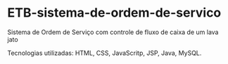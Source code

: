 # ETB-sistema-de-ordem-de-servico
 Sistema de Ordem de Serviço com controle de fluxo de caixa de um lava jato
 
Tecnologias utilizadas: HTML, CSS, JavaScritp, JSP, Java, MySQL.
